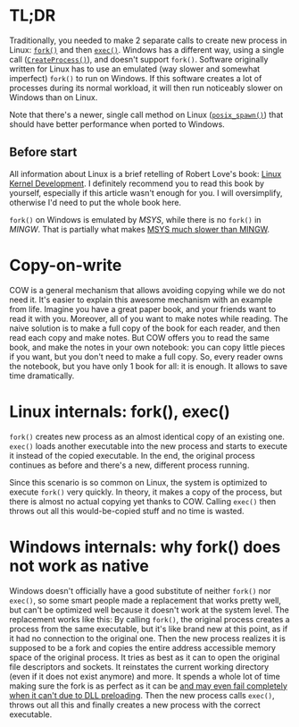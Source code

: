 # TL;DR

Traditionally, you needed to make 2 separate calls to create new process in Linux: [`fork()`](http://man7.org/linux/man-pages/man2/fork.2.html) and then [`exec()`](http://man7.org/linux/man-pages/man3/exec.3.html). Windows has a different way, using a single call ([`CreateProcess()`](https://msdn.microsoft.com/en-us/library/windows/desktop/ms682425(v=vs.85).aspx)), and doesn't support `fork()`. Software originally written for Linux has to use an emulated (way slower and somewhat imperfect) `fork()` to run on Windows. If this software creates a lot of processes during its normal workload, it will then run noticeably slower on Windows than on Linux.

Note that there's a newer, single call method on Linux ([`posix_spawn()`](http://man7.org/linux/man-pages/man3/posix_spawn.3.html)) that should have better performance when ported to Windows.

## Before start

All information about Linux is a brief retelling of Robert Love's book: [Linux Kernel Development](https://doc.lagout.org/operating%20system%20/linux/Linux%20Kernel%20Development%2C%203rd%20Edition.pdf).
I definitely recommend you to read this book by yourself, especially if this article wasn't enough for you. I will oversimplify, otherwise I'd need to put the whole book here.

`fork()` on Windows is emulated by *MSYS*, while there is no `fork()` in *MINGW*. That is partially what makes [MSYS much slower than MINGW](https://github.com/git-for-windows/git/wiki/The-difference-between-MINGW-and-MSYS2).

# Copy-on-write

COW is a general mechanism that allows avoiding copying while we do not need it. It's easier to explain this awesome mechanism with an example from life. Imagine you have a great paper book, and your friends want to read it with you. Moreover, all of you want to make notes while reading. The naive solution is to make a full copy of the book for each reader, and then read each copy and make notes. But COW offers you to read the same book, and make the notes in your own notebook: you can copy little pieces if you want, but you don't need to make a full copy. So, every reader owns the notebook, but you have only 1 book for all: it is enough. It allows to save time dramatically.

# Linux internals: fork(), exec()

`fork()` creates new process as an almost identical copy of an existing one. `exec()` loads another executable into the new process and starts to execute it instead of the copied executable. In the end, the original process continues as before and there's a new, different process running.

Since this scenario is so common on Linux, the system is optimized to execute `fork()` very quickly. In theory, it makes a copy of the process, but there is almost no actual copying yet thanks to COW. Calling `exec()` then throws out all this would-be-copied stuff and no time is wasted.

# Windows internals: why fork() does not work as native

Windows doesn't officially have a good substitute of neither `fork()` nor `exec()`, so some smart people made a replacement that works pretty well, but can't be optimized well because it doesn't work at the system level. The replacement works like this: By calling `fork()`, the original process creates a process from the same executable, but it's like brand new at this point, as if it had no connection to the original one. Then the new process realizes it is supposed to be a fork and copies the entire address accessible memory space of the original process. It tries as best as it can to open the original file descriptors and sockets. It reinstates the current working directory (even if it does not exist anymore) and more. It spends a whole lot of time making sure the fork is as perfect as it can be [and may even fail completely when it can't due to DLL preloading](https://github.com/git-for-windows/git/wiki/32-bit-issues). Then the new process calls `exec()`, throws out all this and finally creates a new process with the correct executable.
